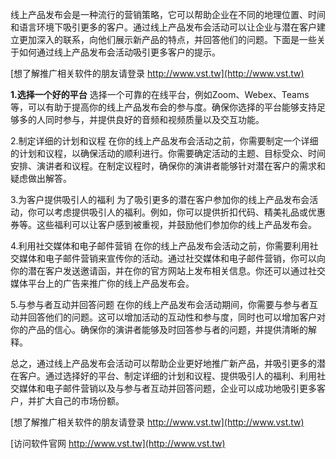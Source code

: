 线上产品发布会是一种流行的营销策略，它可以帮助企业在不同的地理位置、时间和语言环境下吸引更多的客户。通过线上产品发布会活动可以让企业与潜在客户建立更加深入的联系，向他们展示新产品的特点，并回答他们的问题。下面是一些关于如何通过线上产品发布会活动吸引更多客户的提示。

[想了解推广相关软件的朋友请登录 http://www.vst.tw](http://www.vst.tw)

**1.选择一个好的平台**
选择一个可靠的在线平台，例如Zoom、Webex、Teams等，可以有助于提高你的线上产品发布会的参与度。确保你选择的平台能够支持足够多的人同时参与，并提供良好的音频和视频质量以及交互功能。

2.制定详细的计划和议程
在你的线上产品发布会活动之前，你需要制定一个详细的计划和议程，以确保活动的顺利进行。你需要确定活动的主题、目标受众、时间安排、演讲者和议程。在制定议程时，确保你的演讲者能够针对潜在客户的需求和疑虑做出解答。

3.为客户提供吸引人的福利
为了吸引更多的潜在客户参加你的线上产品发布会活动，你可以考虑提供吸引人的福利。例如，你可以提供折扣代码、精美礼品或优惠券等。这些福利可以让客户感到被重视，并鼓励他们参加你的线上产品发布会。

4.利用社交媒体和电子邮件营销
在你的线上产品发布会活动之前，你需要利用社交媒体和电子邮件营销来宣传你的活动。通过社交媒体和电子邮件营销，你可以向你的潜在客户发送邀请函，并在你的官方网站上发布相关信息。你还可以通过社交媒体平台上的广告来推广你的线上产品发布会。

5.与参与者互动并回答问题
在你的线上产品发布会活动期间，你需要与参与者互动并回答他们的问题。这可以增加活动的互动性和参与度，同时也可以增加客户对你的产品的信心。确保你的演讲者能够及时回答参与者的问题，并提供清晰的解释。

总之，通过线上产品发布会活动可以帮助企业更好地推广新产品，并吸引更多的潜在客户。通过选择好的平台、制定详细的计划和议程、提供吸引人的福利、利用社交媒体和电子邮件营销以及与参与者互动并回答问题，企业可以成功地吸引更多客户，并扩大自己的市场份额。

[想了解推广相关软件的朋友请登录 http://www.vst.tw](http://www.vst.tw)


[访问软件官网 http://www.vst.tw](http://www.vst.tw)
